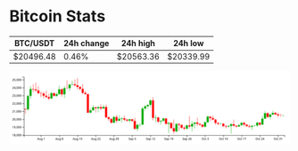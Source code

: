 # Bitcoin Stats

BTC/USDT|24h change|24h high|24h low|
|---|---|---|---|
|$20496.48|0.46%|$20563.36|$20339.99|

<img src="./chart.svg">

